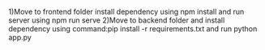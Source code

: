 1)Move to frontend folder install dependency using npm install and run server using npm run serve
2)Move to backend folder and install dependency using command:pip install -r requirements.txt and run python app.py